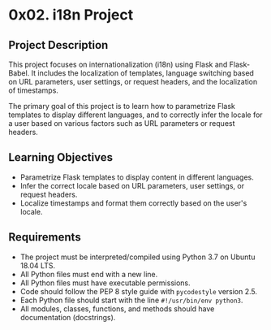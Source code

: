 # 0x02. i18n Project

## Project Description
This project focuses on internationalization (i18n) using Flask and Flask-Babel. It includes the localization of templates, language switching based on URL parameters, user settings, or request headers, and the localization of timestamps.

The primary goal of this project is to learn how to parametrize Flask templates to display different languages, and to correctly infer the locale for a user based on various factors such as URL parameters or request headers.

## Learning Objectives
- Parametrize Flask templates to display content in different languages.
- Infer the correct locale based on URL parameters, user settings, or request headers.
- Localize timestamps and format them correctly based on the user's locale.

## Requirements
- The project must be interpreted/compiled using Python 3.7 on Ubuntu 18.04 LTS.
- All Python files must end with a new line.
- All Python files must have executable permissions.
- Code should follow the PEP 8 style guide with `pycodestyle` version 2.5.
- Each Python file should start with the line `#!/usr/bin/env python3`.
- All modules, classes, functions, and methods should have documentation (docstrings).
